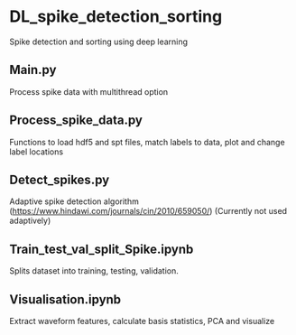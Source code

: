 # DL_spike_detection_sorting
Spike detection and sorting using deep learning
## Main.py
Process spike data with multithread option
## Process_spike_data.py
Functions to load hdf5 and spt files, match labels to data, plot and change label locations
## Detect_spikes.py
Adaptive spike detection algorithm (https://www.hindawi.com/journals/cin/2010/659050/)
(Currently not used adaptively)
## Train_test_val_split_Spike.ipynb
Splits dataset into training, testing, validation.
## Visualisation.ipynb
Extract waveform features, calculate basis statistics, PCA and visualize
